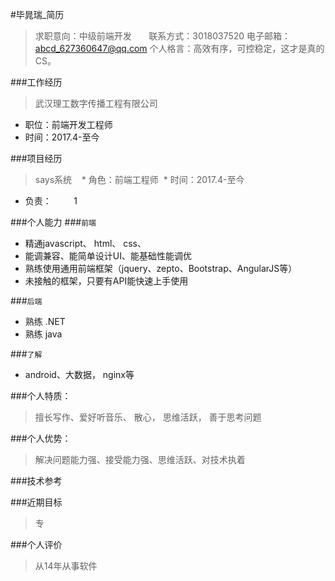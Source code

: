 #毕晁瑞_简历
> 求职意向：中级前端开发       
> 联系方式：3018037520 
> 电子邮箱：abcd_627360647@qq.com 
> 个人格言：高效有序，可控稳定，这才是真的CS。
 
 
###工作经历
> 武汉理工数字传播工程有限公司 
 
* 职位：前端开发工程师 
* 时间：2017.4-至今    

     
###项目经历
> says系统
   
  * 角色：前端工程师
  * 时间：2017.4-至今    
  * 负责：
         1 
     
     
###个人能力
###`前端`
 
  * 精通javascript、 html、 css、
  * 能调兼容、能简单设计UI、能基础性能调优
  * 熟练使用通用前端框架（jquery、zepto、Bootstrap、AngularJS等）
  * 未接触的框架，只要有API能快速上手使用  
            
###`后端`
 
  * 熟练 .NET
  * 熟练 java      
     
###`了解`
 
  * android、大数据， nginx等        
   
   
###个人特质：
> 擅长写作、爱好听音乐、 散心， 思维活跃， 善于思考问题
 
 
###个人优势：
> 解决问题能力强、接受能力强、思维活跃、对技术执着
 
 
###技术参考

 
 
###近期目标
> 专
 
 
###个人评价
> 从14年从事软件

   

